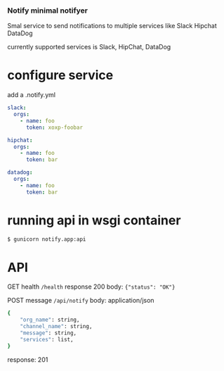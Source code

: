 ### Notify minimal notifyer
Smal service to send notifications to multiple services like Slack Hipchat DataDog

currently supported services is Slack, HipChat, DataDog


# configure service
add a .notify.yml
```yaml
slack:
  orgs:
    - name: foo
      token: xoxp-foobar

hipchat:
  orgs:
    - name: foo
      token: bar

datadog:
  orgs:
    - name: foo
      token: bar
```


# running api in wsgi container
```bash
$ gunicorn notify.app:api
```


# API
GET health `/health` response 200 body: `{"status": "OK"}`


POST message `/api/notify`
body: application/json
```bash 
{
    "org_name": string,
    "channel_name": string,
    "message": string,
    "services": list,
}
```

response: 201
